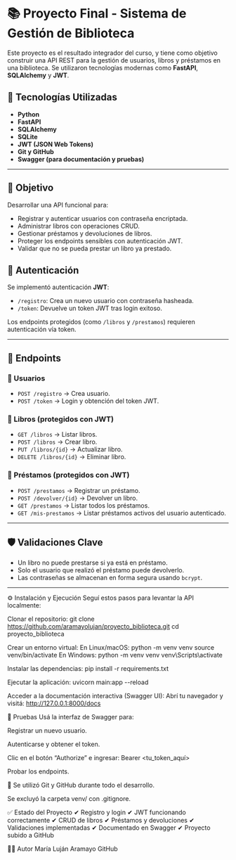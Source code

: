 # 📚 Proyecto Final - Sistema de Gestión de Biblioteca

Este proyecto es el resultado integrador del curso, y tiene como objetivo construir una API REST para la gestión de usuarios, libros y préstamos en una biblioteca. Se utilizaron tecnologías modernas como **FastAPI**, **SQLAlchemy** y **JWT**.

## 🚀 Tecnologías Utilizadas

- **Python**
- **FastAPI**
- **SQLAlchemy**
- **SQLite**
- **JWT (JSON Web Tokens)**
- **Git y GitHub**
- **Swagger (para documentación y pruebas)**

---

## 🎯 Objetivo

Desarrollar una API funcional para:

- Registrar y autenticar usuarios con contraseña encriptada.
- Administrar libros con operaciones CRUD.
- Gestionar préstamos y devoluciones de libros.
- Proteger los endpoints sensibles con autenticación JWT.
- Validar que no se pueda prestar un libro ya prestado.


## 🔐 Autenticación

Se implementó autenticación **JWT**:

- `/registro`: Crea un nuevo usuario con contraseña hasheada.
- `/token`: Devuelve un token JWT tras login exitoso.

Los endpoints protegidos (como `/libros` y `/prestamos`) requieren autenticación vía token.

---

## 🔄 Endpoints

### 📌 Usuarios

- `POST /registro` → Crea usuario.
- `POST /token` → Login y obtención del token JWT.

### 📌 Libros (protegidos con JWT)

- `GET /libros` → Listar libros.
- `POST /libros` → Crear libro.
- `PUT /libros/{id}` → Actualizar libro.
- `DELETE /libros/{id}` → Eliminar libro.

### 📌 Préstamos (protegidos con JWT)

- `POST /prestamos` → Registrar un préstamo.
- `POST /devolver/{id}` → Devolver un libro.
- `GET /prestamos` → Listar todos los préstamos.
- `GET /mis-prestamos` → Listar préstamos activos del usuario autenticado.

---

## 🛡️ Validaciones Clave

- Un libro no puede prestarse si ya está en préstamo.
- Solo el usuario que realizó el préstamo puede devolverlo.
- Las contraseñas se almacenan en forma segura usando `bcrypt`.

---

⚙️ Instalación y Ejecución
Seguí estos pasos para levantar la API localmente:

Clonar el repositorio:
git clone https://github.com/aramayolujan/proyecto_biblioteca.git
cd proyecto_biblioteca

Crear un entorno virtual:
En Linux/macOS:
python -m venv venv
source venv/bin/activate
En Windows:
python -m venv venv
venv\Scripts\activate

Instalar las dependencias:
pip install -r requirements.txt

Ejecutar la aplicación:
uvicorn main:app --reload

Acceder a la documentación interactiva (Swagger UI):
Abrí tu navegador y visitá:
http://127.0.0.1:8000/docs

🧪 Pruebas
Usá la interfaz de Swagger para:

Registrar un nuevo usuario.

Autenticarse y obtener el token.

Clic en el botón “Authorize” e ingresar:
Bearer <tu_token_aquí>

Probar los endpoints.

📂 Se utilizó Git y GitHub durante todo el desarrollo.

Se excluyó la carpeta venv/ con .gitignore.

✅ Estado del Proyecto
✔ Registro y login
✔ JWT funcionando correctamente
✔ CRUD de libros
✔ Préstamos y devoluciones
✔ Validaciones implementadas
✔ Documentado en Swagger
✔ Proyecto subido a GitHub

🙋‍♀️ Autor
María Luján Aramayo
GitHub

